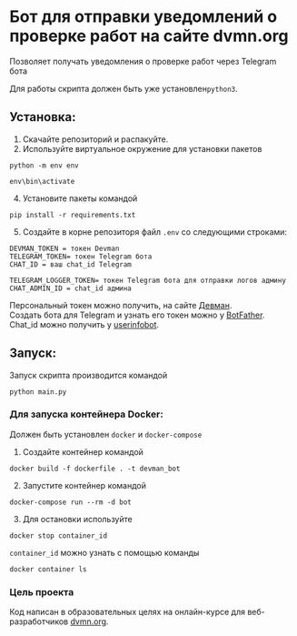 # Бот для отправки уведомлений о проверке работ на сайте dvmn.org

Позволяет получать уведомления о проверке работ через Telegram бота

Для работы скрипта должен быть уже установлен`python3`. 

## Установка:

1. Скачайте репозиторий и распакуйте.
2. Используйте виртуальное окружение для установки пакетов

```
python -m env env
```
```
env\bin\activate
```

4. Установите пакеты командой 

  ```
  pip install -r requirements.txt
  ``` 
5. Создайте в корне репозиторя файл `.env` со следующими строками:

```
DEVMAN_TOKEN = токен Devman
TELEGRAM_TOKEN= токен Telegram бота
CHAT_ID = ваш chat_id Telegram

TELEGRAM_LOGGER_TOKEN= токен Telegram бота для отправки логов админу
CHAT_ADMIN_ID = chat_id админа
```
Персональный токен можно получить, на сайте [Девман](https://dvmn.org/api/docs/).  
Создать бота для Telegram и узнать его токен можно у [BotFather](https://telegram.me/BotFather).  
Сhat_id можно получить у [userinfobot](https://telegram.me/userinfobot).

## Запуск:

Запуск скрипта производится командой 
```
python main.py
```

###  Для запуска контейнера Docker:

Должен быть установлен `docker` и `docker-compose`

1. Создайте контейнер командой
```
docker build -f dockerfile . -t devman_bot
```

2. Запустите контейнер командой
```
docker-compose run --rm -d bot
```

3. Для остановки используйте
```
docker stop container_id
```

`container_id` можно узнать с помощью команды

```
docker container ls
```

### Цель проекта

Код написан в образовательных целях на онлайн-курсе для веб-разработчиков [dvmn.org](https://dvmn.org/).
